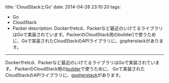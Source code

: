 title: 'CloudStackとGo'
date: 2014-04-28 23:10:20
tags:
 - Go
 - CloudStack
 - Packer
description: Dockerやetcd、Packerなど最近のいけてるライブラリはGoで実装されています。PackerのCloudStack用のbuilder]で使うために、Goで実装されたCloudStackのAPIライブラリに、gopherstackがあります。
---
Dockerやetcd、Packerなど最近のいけてるライブラリはGoで実装されています。
PackerのCloudStack用の[builder](https://github.com/mindjiver/packer)で使うために、
Goで実装されたCloudStackのAPIライブラリに、[gopherstack](https://github.com/mindjiver/gopherstack)があります。


